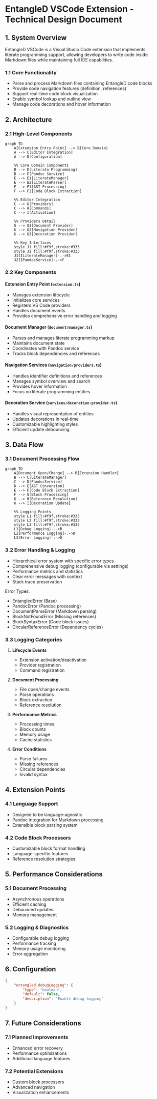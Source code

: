# EntangleD VSCode Extension - Technical Design Document

## 1. System Overview

EntangleD VSCode is a Visual Studio Code extension that implements literate programming support, allowing developers to write code inside Markdown files while maintaining full IDE capabilities.

### 1.1 Core Functionality
- Parse and process Markdown files containing EntangleD code blocks
- Provide code navigation features (definition, references)
- Support real-time code block visualization
- Enable symbol lookup and outline view
- Manage code decorations and hover information

## 2. Architecture

### 2.1 High-Level Components

```mermaid
graph TD
    A[Extension Entry Point] --> B[Core Domain]
    A --> C[Editor Integration]
    A --> D[Configuration]

    %% Core Domain Components
    B --> E[Literate Programming]
    B --> F[Pandoc Service]
    E --> E1[LiterateManager]
    E --> E2[LiterateParser]
    F --> F1[AST Processing]
    F --> F2[Code Block Extraction]

    %% Editor Integration
    C --> G[Providers]
    C --> H[Commands]
    C --> I[Activation]
    
    %% Providers Detail
    G --> G1[Document Provider]
    G --> G2[Navigation Provider]
    G --> G3[Decoration Provider]

    %% Key Interfaces
    style J1 fill:#f9f,stroke:#333
    style J2 fill:#f9f,stroke:#333
    J1[ILiterateManager]-.->E1
    J2[IPandocService]-.->F
```

### 2.2 Key Components

#### Extension Entry Point (`extension.ts`)
- Manages extension lifecycle
- Initializes core services
- Registers VS Code providers
- Handles document events
- Provides comprehensive error handling and logging

#### Document Manager (`document/manager.ts`)
- Parses and manages literate programming markup
- Maintains document state
- Coordinates with Pandoc service
- Tracks block dependencies and references

#### Navigation Services (`navigation/providers.ts`)
- Handles identifier definitions and references
- Manages symbol overview and search
- Provides hover information
- Focus on literate programming entities

#### Decoration Service (`services/decoration-provider.ts`)
- Handles visual representation of entities
- Updates decorations in real-time
- Customizable highlighting styles
- Efficient update debouncing

## 3. Data Flow

### 3.1 Document Processing Flow
```mermaid
graph TD
    A[Document Open/Change] --> B[Extension Handler]
    B --> C[LiterateManager]
    C --> D[PandocService]
    D --> E[AST Conversion]
    E --> F[Code Block Extraction]
    F --> G[Block Processing]
    G --> H[Reference Resolution]
    H --> I[Decoration Update]

    %% Logging Points
    style L1 fill:#f9f,stroke:#333
    style L2 fill:#f9f,stroke:#333
    style L3 fill:#f9f,stroke:#333
    L1[Debug Logging]-.->B
    L2[Performance Logging]-.->D
    L3[Error Logging]-.->G
```

### 3.2 Error Handling & Logging
- Hierarchical error system with specific error types
- Comprehensive debug logging (configurable via settings)
- Performance metrics and statistics
- Clear error messages with context
- Stack trace preservation

Error Types:
- EntangledError (Base)
- PandocError (Pandoc processing)
- DocumentParseError (Markdown parsing)
- BlockNotFoundError (Missing references)
- BlockSyntaxError (Code block issues)
- CircularReferenceError (Dependency cycles)

### 3.3 Logging Categories
1. **Lifecycle Events**
   - Extension activation/deactivation
   - Provider registration
   - Command registration

2. **Document Processing**
   - File open/change events
   - Parse operations
   - Block extraction
   - Reference resolution

3. **Performance Metrics**
   - Processing times
   - Block counts
   - Memory usage
   - Cache statistics

4. **Error Conditions**
   - Parse failures
   - Missing references
   - Circular dependencies
   - Invalid syntax

## 4. Extension Points

### 4.1 Language Support
- Designed to be language-agnostic
- Pandoc integration for Markdown processing
- Extensible block parsing system

### 4.2 Code Block Processors
- Customizable block format handling
- Language-specific features
- Reference resolution strategies

## 5. Performance Considerations

### 5.1 Document Processing
- Asynchronous operations
- Efficient caching
- Debounced updates
- Memory management

### 5.2 Logging & Diagnostics
- Configurable debug logging
- Performance tracking
- Memory usage monitoring
- Error aggregation

## 6. Configuration
```json
{
    "entangled.debugLogging": {
        "type": "boolean",
        "default": false,
        "description": "Enable debug logging"
    }
}
```

## 7. Future Considerations

### 7.1 Planned Improvements
- Enhanced error recovery
- Performance optimizations
- Additional language features

### 7.2 Potential Extensions
- Custom block processors
- Advanced navigation
- Visualization enhancements
